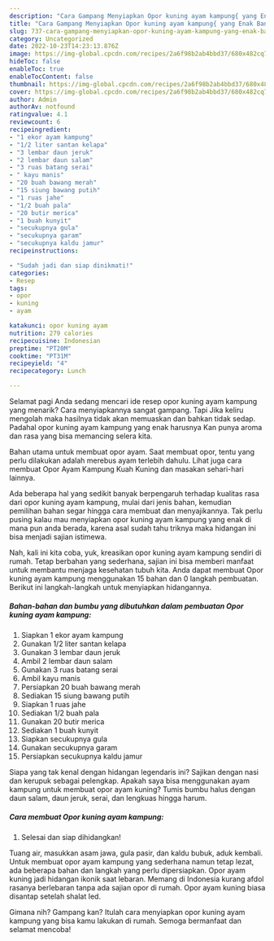```yaml
---
description: "Cara Gampang Menyiapkan Opor kuning ayam kampung{ yang Enak Banget,  Menu Buat lebaran"
title: "Cara Gampang Menyiapkan Opor kuning ayam kampung{ yang Enak Banget,  Menu Buat lebaran"
slug: 737-cara-gampang-menyiapkan-opor-kuning-ayam-kampung-yang-enak-banget-menu-buat-lebaran
category: Uncategorized
date: 2022-10-23T14:23:13.876Z
image: https://img-global.cpcdn.com/recipes/2a6f98b2ab4bbd37/680x482cq70/opor-kuning-ayam-kampung-foto-resep-utama.jpg
hideToc: false
enableToc: true
enableTocContent: false
thumbnail: https://img-global.cpcdn.com/recipes/2a6f98b2ab4bbd37/680x482cq70/opor-kuning-ayam-kampung-foto-resep-utama.jpg
cover: https://img-global.cpcdn.com/recipes/2a6f98b2ab4bbd37/680x482cq70/opor-kuning-ayam-kampung-foto-resep-utama.jpg
author: Admin
authorAv: notfound
ratingvalue: 4.1
reviewcount: 6
recipeingredient:
- "1 ekor ayam kampung"
- "1/2 liter santan kelapa"
- "3 lembar daun jeruk"
- "2 lembar daun salam"
- "3 ruas batang serai"
- " kayu manis"
- "20 buah bawang merah"
- "15 siung bawang putih"
- "1 ruas jahe"
- "1/2 buah pala"
- "20 butir merica"
- "1 buah kunyit"
- "secukupnya gula"
- "secukupnya garam"
- "secukupnya kaldu jamur"
recipeinstructions:

- "Sudah jadi dan siap dinikmati!"
categories:
- Resep
tags:
- opor
- kuning
- ayam

katakunci: opor kuning ayam 
nutrition: 279 calories
recipecuisine: Indonesian
preptime: "PT20M"
cooktime: "PT31M"
recipeyield: "4"
recipecategory: Lunch

---
```



Selamat pagi Anda sedang mencari ide resep opor kuning ayam kampung yang menarik? Cara menyiapkannya sangat gampang. Tapi Jika keliru mengolah maka hasilnya tidak akan memuaskan dan bahkan tidak sedap. Padahal opor kuning ayam kampung yang enak harusnya Kan punya aroma dan rasa yang bisa memancing selera kita.


Bahan utama untuk membuat opor ayam. Saat membuat opor, tentu yang perlu dilakukan adalah merebus ayam terlebih dahulu. Lihat juga cara membuat Opor Ayam Kampung Kuah Kuning dan masakan sehari-hari lainnya.

Ada beberapa hal yang sedikit banyak berpengaruh terhadap kualitas rasa dari opor kuning ayam kampung, mulai dari jenis bahan, kemudian pemilihan bahan segar hingga cara membuat dan menyajikannya. Tak perlu pusing kalau mau menyiapkan opor kuning ayam kampung yang enak di mana pun anda berada, karena asal sudah tahu triknya maka hidangan ini bisa menjadi sajian istimewa.


Nah, kali ini kita coba, yuk, kreasikan opor kuning ayam kampung sendiri di rumah. Tetap berbahan yang sederhana, sajian ini bisa memberi manfaat untuk membantu menjaga kesehatan tubuh kita. Anda dapat membuat Opor kuning ayam kampung menggunakan 15 bahan dan 0 langkah pembuatan. Berikut ini langkah-langkah untuk menyiapkan hidangannya.

<!--inarticleads1-->

##### Bahan-bahan dan bumbu yang dibutuhkan dalam pembuatan Opor kuning ayam kampung:

1. Siapkan 1 ekor ayam kampung
1. Gunakan 1/2 liter santan kelapa
1. Gunakan 3 lembar daun jeruk
1. Ambil 2 lembar daun salam
1. Gunakan 3 ruas batang serai
1. Ambil  kayu manis
1. Persiapkan 20 buah bawang merah
1. Sediakan 15 siung bawang putih
1. Siapkan 1 ruas jahe
1. Sediakan 1/2 buah pala
1. Gunakan 20 butir merica
1. Sediakan 1 buah kunyit
1. Siapkan secukupnya gula
1. Gunakan secukupnya garam
1. Persiapkan secukupnya kaldu jamur


Siapa yang tak kenal dengan hidangan legendaris ini? Sajikan dengan nasi dan kerupuk sebagai pelengkap. Apakah saya bisa menggunakan ayam kampung untuk membuat opor ayam kuning? Tumis bumbu halus dengan daun salam, daun jeruk, serai, dan lengkuas hingga harum. 

<!--inarticleads2-->

##### Cara membuat Opor kuning ayam kampung:


1. Selesai dan siap dihidangkan!

Tuang air, masukkan asam jawa, gula pasir, dan kaldu bubuk, aduk kembali. Untuk membuat opor ayam kampung yang sederhana namun tetap lezat, ada beberapa bahan dan langkah yang perlu dipersiapkan. Opor ayam kuning jadi hidangan ikonik saat lebaran. Memang di Indonesia kurang afdol rasanya berlebaran tanpa ada sajian opor di rumah. Opor ayam kuning biasa disantap setelah shalat Ied. 

Gimana nih? Gampang kan? Itulah cara menyiapkan opor kuning ayam kampung yang bisa kamu lakukan di rumah. Semoga bermanfaat dan selamat mencoba!
